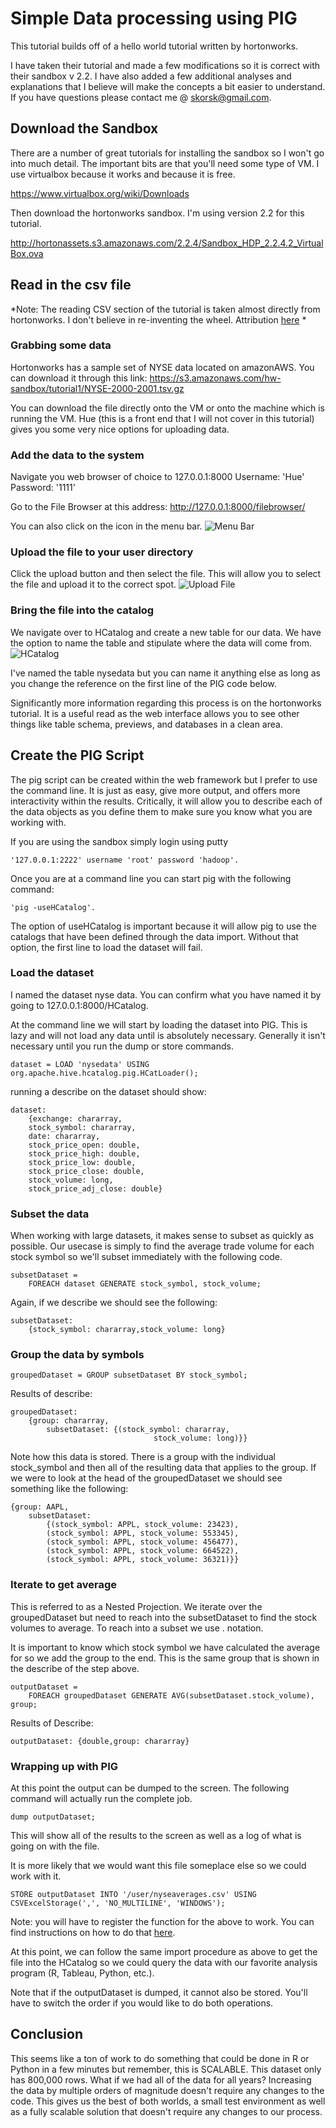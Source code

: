 # Simple Data processing using PIG
This tutorial builds off of a hello world tutorial written by hortonworks.  

I have taken their tutorial and made a few modifications so it is correct with their sandbox v 2.2.  I have also added a few additional analyses and explanations that I believe will make the concepts a bit easier to understand.  If you have questions please contact me @ skorsk@gmail.com. 

## Download the Sandbox
There are a number of great tutorials for installing the sandbox so I won't go into much detail.  The important bits are that you'll need some type of VM.  I use virtualbox because it works and because it is free.

https://www.virtualbox.org/wiki/Downloads

Then download the hortonworks sandbox.  I'm using version 2.2 for this tutorial.

http://hortonassets.s3.amazonaws.com/2.2.4/Sandbox_HDP_2.2.4.2_VirtualBox.ova


## Read in the csv file
*Note: The reading CSV section of the tutorial is taken almost directly from hortonworks.  I don't believe in re-inventing the wheel.  Attribution [here](http://hortonworks.com/hadoop-tutorial/hello-world-an-introduction-to-hadoop-hcatalog-hive-and-pig/) *

### Grabbing some data
Hortonworks has a sample set of NYSE data located on amazonAWS.  You can download it through this link:
https://s3.amazonaws.com/hw-sandbox/tutorial1/NYSE-2000-2001.tsv.gz 

You can download the file directly onto the VM or onto the machine which is running the VM.  Hue (this is a front end that I will not cover in this tutorial) gives you some very nice options for uploading data.

### Add the data to the system
Navigate you web browser of choice to 127.0.0.1:8000
Username: 'Hue'
Password: '1111'

Go to the File Browser at this address: 
http://127.0.0.1:8000/filebrowser/

You can also click on the icon in the menu bar.
![Menu Bar][1]


### Upload the file to your user directory
Click the upload button and then select the file.  This will allow you to select the file and upload it to the correct spot.
![Upload File](http://gyazo.com/e25722b23b10d244d47b47608523973c.gif "Upload File")


### Bring the file into the catalog

We navigate over to HCatalog and create a new table for our data.  We have the option to name the table and stipulate where the data will come from.  
![HCatalog](http://gyazo.com/6739b312efc8fd6dc65e4115665be409.gif "HCatalog Icon")

I've named the table nysedata but you can name it anything else as long as you change the reference on the first line of the PIG code below. 

Significantly more information regarding this process is on the hortonworks tutorial.  It is a useful read as the web interface allows you to see other things like table schema, previews, and databases in a clean area. 

## Create the PIG Script
The pig script can be created within the web framework but I prefer to use the command line.  It is just as easy, give more output, and offers more interactivity within the results.  Critically, it will allow you to describe each of the data objects as you define them to make sure you know what you are working with.

If you are using the sandbox simply login using putty 

	'127.0.0.1:2222' username 'root' password 'hadoop'.

Once you are at a command line you can start pig with the following command:

	'pig -useHCatalog'.

The option of useHCatalog is important because it will allow pig to use the catalogs that have been defined through the data import.  Without that option, the first line to load the dataset will fail.


### Load the dataset
I named the dataset nyse data.  You can confirm what you have named it by going to 127.0.0.1:8000/HCatalog.

At the command line we will start by loading the dataset into PIG.  This is lazy and will not load any data until is absolutely necessary.  Generally it isn't necessary until you run the dump or store commands.

	dataset = LOAD 'nysedata' USING org.apache.hive.hcatalog.pig.HCatLoader();

running a describe on the dataset should show:

	dataset: 
		{exchange: chararray,
		stock_symbol: chararray,
		date: chararray,
		stock_price_open: double,
		stock_price_high: double,
		stock_price_low: double,
		stock_price_close: double,
		stock_volume: long,
		stock_price_adj_close: double}

### Subset the data
When working with large datasets, it makes sense to subset as quickly as possible.  Our usecase is simply to find the average trade volume for each stock symbol so we'll subset immediately with the following code.

	subsetDataset = 
		FOREACH dataset GENERATE stock_symbol, stock_volume;

Again, if we describe we should see the following:

	subsetDataset: 
		{stock_symbol: chararray,stock_volume: long}

### Group the data by symbols
	
	groupedDataset = GROUP subsetDataset BY stock_symbol;

Results of describe:

	groupedDataset: 
		{group: chararray,
			subsetDataset: {(stock_symbol: chararray,
									stock_volume: long)}}

Note how this data is stored.  There is a group with the individual stock_symbol and then all of the resulting data that applies to the group.  If we were to look at the head of the groupedDataset we should see something like the following:

	{group: AAPL, 
		subsetDataset: 
			{(stock_symbol: APPL, stock_volume: 23423), 
			(stock_symbol: APPL, stock_volume: 553345), 
			(stock_symbol: APPL, stock_volume: 456477), 
			(stock_symbol: APPL, stock_volume: 664522), 
			(stock_symbol: APPL, stock_volume: 36321)}}

### Iterate to get average
This is referred to as a Nested Projection.  We iterate over the groupedDataset but need to reach into the subsetDataset to find the stock volumes to average.  To reach into a subset we use . notation.  

It is important to know which stock symbol we have calculated the average for so we add the group to the end.  This is the same group that is shown in the describe of the step above.

	outputDataset = 
		FOREACH groupedDataset GENERATE AVG(subsetDataset.stock_volume), group;

Results of Describe:

	outputDataset: {double,group: chararray}

### Wrapping up with PIG
At this point the output can be dumped to the screen.  The following command will actually run the complete job.

	dump outputDataset;

This will show all of the results to the screen as well as a log of what is going on with the file.

It is more likely that we would want this file someplace else so we could work with it.  

	STORE outputDataset INTO '/user/nyseaverages.csv' USING CSVExcelStorage(',', 'NO_MULTILINE', 'WINDOWS');

Note: you will have to register the function for the above to work.  You can find instructions on how to do that [here](https://cwiki.apache.org/confluence/display/PIG/PiggyBank "PiggyBank Instructions").

At this point, we can follow the same import procedure as above to get the file into the HCatalog so we could query the data with our favorite analysis program (R, Tableau, Python, etc.).

Note that if the outputDataset is dumped, it cannot also be stored.  You'll have to switch the order if you would like to do both operations.

## Conclusion

This seems like a ton of work to do something that could be done in R or Python in a few minutes but remember, this is SCALABLE.  This dataset only has 800,000 rows.  What if we had all of the data for all years?  Increasing the data by multiple orders of magnitude doesn't require any changes to the code.  This gives us the best of both worlds, a small test environment as well as a fully scalable solution that doesn't require any changes to our process.

[1]: http://i.gyazo.com/32322ef6a34271b14476ad574db7640b.gif "File Browser Icon"